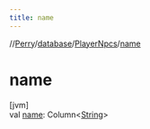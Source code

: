 ```yaml
---
title: name
---
```

//[Perry](../../../index.html)/[database](../index.html)/[PlayerNpcs](index.html)/[name](name.html)



# name



[jvm]\
val [name](name.html): Column&lt;[String](https://kotlinlang.org/api/latest/jvm/stdlib/kotlin/-string/index.html)&gt;




